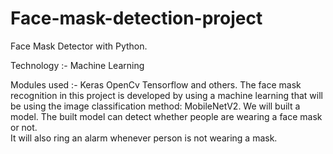 # Face-mask-detection-project
Face Mask Detector with Python. 

Technology :- Machine Learning

Modules used :- Keras
                OpenCv
                Tensorflow
                and others.
The face mask recognition in this project is developed by using a machine learning that will be using the image classification method: MobileNetV2.
We will built a model. 
The built model can detect whether people are wearing a face mask or not. \
It will also ring an alarm whenever person is not wearing a mask.
